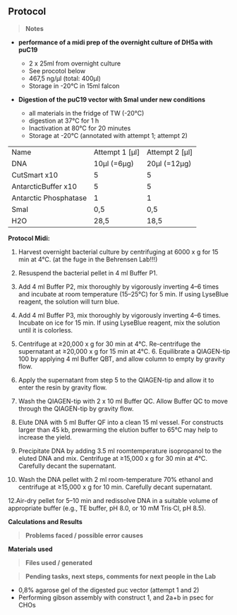 ﻿---
aimtask: Midi-prep of overnight-culture from DH5a with puc19; Digestion of puc19 with SmaI at 37°C
protocol: Midi prep protocol
date: 2019-08-20  
participants: Lena Schorr
---    
## Protocol  
> **Notes**

-   **performance of a midi prep of the overnight culture of DH5a with puC19**
    -   2 x 25ml from overnight culture
    -   See procotol below
    -   467,5 ng/µl (total: 400µl)
    -   Storage in -20°C in 15ml falcon

  

-   **Digestion of the puC19 vector with SmaI under new conditions**
    -   all materials in the fridge of TW (-20°C)
    -   digestion at 37°C for 1 h
    -   Inactivation at 80°C for 20 minutes
    -   Storage at -20°C (annotated with attempt 1; attempt 2)  

||||
|--- |--- |--- |
|Name|Attempt 1 [µl]|Attempt 2 [µl]|
|DNA|10µl (=6µg)|20µl (=12µg)|
|CutSmart x10|5|5|
|AntarcticBuffer x10|5|5|
|Antarctic Phosphatase|1|1|
|SmaI|0,5|0,5|
|H2O|28,5|18,5|

**Protocol Midi:**

1. Harvest overnight bacterial culture by centrifuging at 6000 x g for 15 min at 4°C. (at the fuge in the Behrensen Lab!!!)

2. Resuspend the bacterial pellet in 4 ml Buffer P1.

3. Add 4 ml Buffer P2, mix thoroughly by vigorously inverting 4–6 times and incubate at room temperature (15–25°C) for 5 min. If using LyseBlue reagent, the solution will turn blue.

4. Add 4 ml Buffer P3, mix thoroughly by vigorously inverting 4–6 times. Incubate on ice for 15 min. If using LyseBlue reagent, mix the solution until it is colorless.

5. Centrifuge at ≥20,000 x g for 30 min at 4°C. Re-centrifuge the supernatant at ≥20,000 x g for 15 min at 4°C. 6. Equilibrate a QIAGEN-tip 100 by applying 4 ml Buffer QBT, and allow column to empty by gravity flow.

7. Apply the supernatant from step 5 to the QIAGEN-tip and allow it to enter the resin by gravity flow.

8. Wash the QIAGEN-tip with 2 x 10 ml Buffer QC. Allow Buffer QC to move through the QIAGEN-tip by gravity flow.

9. Elute DNA with 5 ml Buffer QF into a clean 15 ml vessel. For constructs larger than 45 kb, prewarming the elution buffer to 65°C may help to increase the yield.

10. Precipitate DNA by adding 3.5 ml roomtemperature isopropanol to the eluted DNA and mix. Centrifuge at ≥15,000 x g for 30 min at 4°C. Carefully decant the supernatant.

11. Wash the DNA pellet with 2 ml room-temperature 70% ethanol and centrifuge at ≥15,000 x g for 10 min. Carefully decant supernatant.

12.Air-dry pellet for 5–10 min and redissolve DNA in a suitable volume of appropriate buffer (e.g., TE buffer, pH 8.0, or 10 mM Tris·Cl, pH 8.5).

  
**Calculations and Results**

  

  

> **Problems faced / possible error causes**

  

  

  

**Materials used**

  

  

  

> **Files used / generated**

  

  

  

  

> **Pending tasks, next steps, comments for next people in the Lab**

-   0,8% agarose gel of the digested puc vector (attempt 1 and 2)
-   Performing gibson assembly with construct 1, and 2a+b in psec for CHOs
